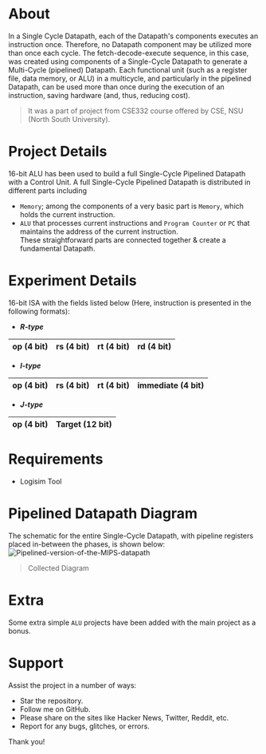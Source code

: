 # About
In a Single Cycle Datapath, each of the Datapath's components executes an instruction once. Therefore, no Datapath component may be utilized more than once each cycle. The fetch-decode-execute sequence, in this case, was created using components of a Single-Cycle Datapath to generate a Multi-Cycle (pipelined) Datapath. Each functional unit (such as a register file, data memory, or ALU) in a multicycle, and particularly in the pipelined Datapath, can be used more than once during the execution of an instruction, saving hardware (and, thus, reducing cost).
> It was a part of project from CSE332 course offered by CSE, NSU (North South University).
# Project Details
16-bit ALU has been used to build a full Single-Cycle Pipelined Datapath with a Control Unit. A full Single-Cycle Pipelined Datapath is distributed in different parts including <br/>
- `Memory`; among the components of a very basic part is `Memory`, which holds the current instruction.
- `ALU` that processes current instructions and `Program Counter` or `PC` that maintains the address of the current instruction.<br/>
These straightforward parts are connected together & create a fundamental Datapath.
# Experiment Details
16-bit ISA with the fields listed below (Here, instruction is presented in the following formats):<br/>
- **_R-type_**<br/>

| op (4 bit)  | rs (4 bit)  | rt (4 bit)  | rd (4 bit)  |
| ----------- | ----------- | ----------- | ----------- |
- **_I-type_**<br/>

| op (4 bit)  | rs (4 bit)  | rt (4 bit)  | immediate (4 bit)  |
| ----------- | ----------- | ----------- | ------------------ |
- **_J-type_**<br/>

| op (4 bit)  | Target (12 bit)  | 
| ----------- | ---------------- | 

# Requirements
- Logisim Tool
# Pipelined Datapath Diagram
The schematic for the entire Single-Cycle Datapath, with pipeline registers placed in-between the phases, is shown below:<br/>
![Pipelined-version-of-the-MIPS-datapath](https://user-images.githubusercontent.com/66734379/189549236-6077a273-8347-4b39-86fb-42450b547222.png)<br/>
> Collected Diagram
# Extra
Some extra simple `ALU` projects have been added with the main project as a bonus.
# Support
Assist the project in a number of ways:
- Star the repository.
- Follow me on GitHub.
- Please share on the sites like Hacker News, Twitter, Reddit, etc.
- Report for any bugs, glitches, or errors.<br />

Thank you!
